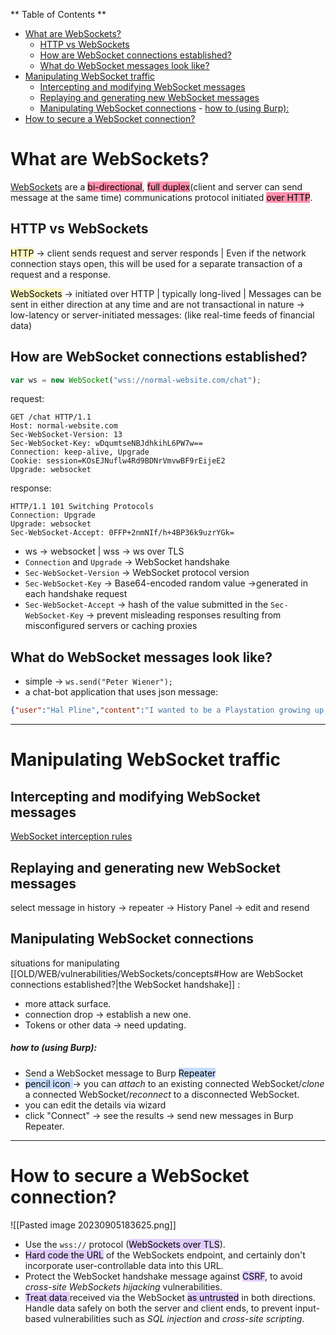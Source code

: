 ** Table of Contents **

- [What are WebSockets?](#What%20are%20WebSockets?)
	- [HTTP vs WebSockets](#HTTP%20vs%20WebSockets)
	- [How are WebSocket connections established?](#How%20are%20WebSocket%20connections%20established?)
	- [What do WebSocket messages look like?](#What%20do%20WebSocket%20messages%20look%20like?)
- [Manipulating WebSocket traffic](#Manipulating%20WebSocket%20traffic)
	- [Intercepting and modifying WebSocket messages](#Intercepting%20and%20modifying%20WebSocket%20messages)
	- [Replaying and generating new WebSocket messages](#Replaying%20and%20generating%20new%20WebSocket%20messages)
	- [Manipulating WebSocket connections](#Manipulating%20WebSocket%20connections)
				- [how to (using Burp):](#how%20to%20(using%20Burp):)
- [How to secure a WebSocket connection?](#How%20to%20secure%20a%20WebSocket%20connection?)

#  What are WebSockets?

[WebSockets](https://portswigger.net/web-security/websockets) are a <mark style="background: #FF5582A6;">bi-directional</mark>, <mark style="background: #FF5582A6;">full duplex</mark>(client and server can send message at the same time) communications protocol initiated <mark style="background: #FF5582A6;">over HTTP</mark>.

## HTTP vs WebSockets

<mark style="background: #FFF3A3A6;">HTTP</mark> -> client sends request and server responds | Even if the network connection stays open, this will be used for a separate transaction of a request and a response.

<mark style="background: #FFF3A3A6;">WebSockets</mark> -> initiated over HTTP | typically long-lived | Messages can be sent in either direction at any time and are not transactional in nature ->  low-latency or server-initiated messages: (like real-time feeds of financial data)
## How are WebSocket connections established?

```js
var ws = new WebSocket("wss://normal-website.com/chat");
```
request:
```http
GET /chat HTTP/1.1
Host: normal-website.com
Sec-WebSocket-Version: 13
Sec-WebSocket-Key: wDqumtseNBJdhkihL6PW7w==
Connection: keep-alive, Upgrade
Cookie: session=KOsEJNuflw4Rd9BDNrVmvwBF9rEijeE2
Upgrade: websocket
```
response:
```http
HTTP/1.1 101 Switching Protocols
Connection: Upgrade
Upgrade: websocket
Sec-WebSocket-Accept: 0FFP+2nmNIf/h+4BP36k9uzrYGk=
```

- ws -> websocket | wss -> ws over TLS
- `Connection` and `Upgrade` -> WebSocket handshake
- `Sec-WebSocket-Version` -> WebSocket protocol version
- `Sec-WebSocket-Key` ->  Base64-encoded random value ->generated in each handshake request
- `Sec-WebSocket-Accept` -> hash of the value submitted in the `Sec-WebSocket-Key` -> prevent misleading responses resulting from misconfigured servers or caching proxies
## What do WebSocket messages look like?

- simple ->  `ws.send("Peter Wiener");`
- a chat-bot application that uses json message: 
```json
{"user":"Hal Pline","content":"I wanted to be a Playstation growing up, not a device to answer your inane questions"}
```

---
# Manipulating WebSocket traffic

## Intercepting and modifying WebSocket messages

[WebSocket interception rules](https://portswigger.net/burp/documentation/desktop/settings/tools/proxy#websocket-interception-rules)
## Replaying and generating new WebSocket messages

select message in history -> repeater -> History Panel -> edit and resend 
## Manipulating WebSocket connections

situations for manipulating [[OLD/WEB/vulnerabilities/WebSockets/concepts#How are WebSocket connections established?|the WebSocket handshake]] :

-  more attack surface.
-  connection drop -> establish a new one.
- Tokens or other data -> need updating.
##### how to (using Burp):
- Send a WebSocket message to Burp <mark style="background: #ADCCFFA6;">Repeater</mark> 
- <mark style="background: #ADCCFFA6;">pencil icon </mark>-> you can *attach* to an existing connected WebSocket/*clone* a connected WebSocket/*reconnect* to a disconnected WebSocket.
- you can edit the details via wizard
- click "Connect" -> see the results -> send new messages in Burp Repeater.

---
# How to secure a WebSocket connection? 

![[Pasted image 20230905183625.png]]

- Use the `wss://` protocol (<mark style="background: #D2B3FFA6;">WebSockets over TLS</mark>).
- <mark style="background: #D2B3FFA6;">Hard code the URL</mark> of the WebSockets endpoint, and certainly don't incorporate user-controllable data into this URL.
- Protect the WebSocket handshake message against <mark style="background: #D2B3FFA6;">CSRF</mark>, to avoid _cross-site WebSockets hijacking_ vulnerabilities.
- <mark style="background: #D2B3FFA6;">Treat data </mark>received via the WebSocket <mark style="background: #D2B3FFA6;">as untrusted</mark> in both directions. Handle data safely on both the server and client ends, to prevent input-based vulnerabilities such as _SQL injection_ and _cross-site scripting_.
  
